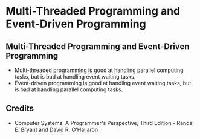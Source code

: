 # Multi-Threaded Programming and Event-Driven Programming

## Multi-Threaded Programming and Event-Driven Programming
- Multi-threaded programming is good at handling parallel computing tasks, but is bad at handling event waiting tasks.
- Event-driven programming is good at handling event waiting tasks, but is bad at handling parallel computing tasks.

## Credits
- Computer Systems: A Programmer's Perspective, Third Edition - Randal E. Bryant and David R. O'Hallaron
